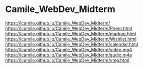 # Camile_WebDev_Midterm
https://lcamile.github.io/Camile_WebDev_Midterm/
<br>https://lcamile.github.io/Camile_WebDev_Midterm/Poem.html
<br>https://lcamile.github.io/Camile_WebDev_Midterm/markup.html
<br>https://lcamile.github.io/Camile_WebDev_Midterm/Wishlist.html
<br>https://lcamile.github.io/Camile_WebDev_Midterm/calendar.html
<br>https://lcamile.github.io/Camile_WebDev_Midterm/video.mp4
<br>https://lcamile.github.io/Camile_WebDev_Midterm/audio.m4a
<br>https://lcamile.github.io/Camile_WebDev_Midterm/vmg.html
